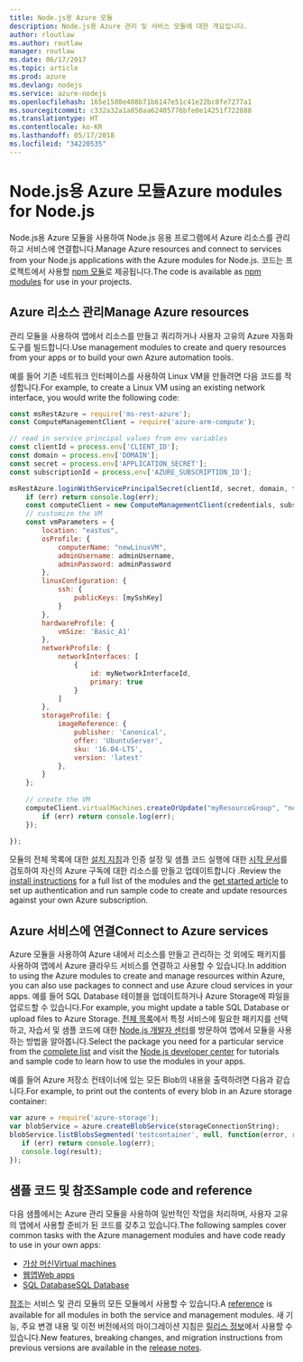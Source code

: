 ```yaml
---
title: Node.js용 Azure 모듈
description: Node.js용 Azure 관리 및 서비스 모듈에 대한 개요입니다.
author: rloutlaw
ms.author: routlaw
manager: routlaw
ms.date: 06/17/2017
ms.topic: article
ms.prod: azure
ms.devlang: nodejs
ms.service: azure-nodejs
ms.openlocfilehash: 165e1580e408b71b6147e51c41e22bc8fe7277a1
ms.sourcegitcommit: c332a32a1a850aa62405776bfe0e14251f722888
ms.translationtype: HT
ms.contentlocale: ko-KR
ms.lasthandoff: 05/17/2018
ms.locfileid: "34220535"
---
```

# <a name="azure-modules-for-nodejs"></a><span data-ttu-id="c2b7c-103">Node.js용 Azure 모듈</span><span class="sxs-lookup"><span data-stu-id="c2b7c-103">Azure modules for Node.js</span></span>

<span data-ttu-id="c2b7c-104">Node.js용 Azure 모듈을 사용하여 Node.js 응용 프로그램에서 Azure 리소스를 관리하고 서비스에 연결합니다.</span><span class="sxs-lookup"><span data-stu-id="c2b7c-104">Manage Azure resources and connect to services from your Node.js applications with the Azure modules for Node.js.</span></span> <span data-ttu-id="c2b7c-105">코드는 프로젝트에서 사용할 [npm 모듈](node-sdk-azure-install.md)로 제공됩니다.</span><span class="sxs-lookup"><span data-stu-id="c2b7c-105">The code is available as [npm modules](node-sdk-azure-install.md) for use in your projects.</span></span> 

## <a name="manage-azure-resources"></a><span data-ttu-id="c2b7c-106">Azure 리소스 관리</span><span class="sxs-lookup"><span data-stu-id="c2b7c-106">Manage Azure resources</span></span>

<span data-ttu-id="c2b7c-107">관리 모듈을 사용하여 앱에서 리소스를 만들고 쿼리하거나 사용자 고유의 Azure 자동화 도구를 빌드합니다.</span><span class="sxs-lookup"><span data-stu-id="c2b7c-107">Use management modules to create and query resources from your apps or to build your own Azure automation tools.</span></span> 

<span data-ttu-id="c2b7c-108">예를 들어 기존 네트워크 인터페이스를 사용하여 Linux VM을 만들려면 다음 코드를 작성합니다.</span><span class="sxs-lookup"><span data-stu-id="c2b7c-108">For example, to create a Linux VM using an existing network interface, you would write the following code:</span></span>

```javascript
const msRestAzure = require('ms-rest-azure');
const ComputeManagementClient = require('azure-arm-compute');

// read in service principal values from env variables
const clientId = process.env['CLIENT_ID'];
const domain = process.env['DOMAIN'];
const secret = process.env['APPLICATION_SECRET'];
const subscriptionId = process.env['AZURE_SUBSCRIPTION_ID'];

msRestAzure.loginWithServicePrincipalSecret(clientId, secret, domain, function (err, credentials, subscriptions) {
    if (err) return console.log(err);
    const computeClient = new ComputeManagementClient(credentials, subscriptionId);
    // customize the VM 
    const vmParameters = {
        location: "eastus",
        osProfile: {
            computerName: "newLinuxVM",
            adminUsername: adminUsername,
            adminPassword: adminPassword
        },
        linuxConfiguration: {
            ssh: {
                publicKeys: [mySshKey]
            }
        },
        hardwareProfile: {
            vmSize: 'Basic_A1'
        },
        networkProfile: {
            networkInterfaces: [
                {
                    id: myNetworkInterfaceId,
                    primary: true
                }
            ]
        },
        storageProfile: {
            imageReference: {
                publisher: 'Canonical',
                offer: 'UbuntuServer',
                sku: '16.04-LTS',
                version: 'latest'
            },
        }
    };
 
    // create the VM
    computeClient.virtualMachines.createOrUpdate("myResourceGroup", "newLinuxVM", vmParameters, function (err, data) {
        if (err) return console.log(err);
    });

});
```

<span data-ttu-id="c2b7c-109">모듈의 전체 목록에 대한 [설치 지침](node-sdk-azure-install.md)과 인증 설정 및 샘플 코드 실행에 대한 [시작 문서](node-sdk-azure-get-started.md)를 검토하여 자신의 Azure 구독에 대한 리소스를 만들고 업데이트합니다 .</span><span class="sxs-lookup"><span data-stu-id="c2b7c-109">Review the [install instructions](node-sdk-azure-install.md) for a full list of the modules and the [get started article](node-sdk-azure-get-started.md) to set up authentication and run sample code to create and update resources against your own Azure subscription.</span></span> 

## <a name="connect-to-azure-services"></a><span data-ttu-id="c2b7c-110">Azure 서비스에 연결</span><span class="sxs-lookup"><span data-stu-id="c2b7c-110">Connect to Azure services</span></span>

<span data-ttu-id="c2b7c-111">Azure 모듈을 사용하여 Azure 내에서 리소스를 만들고 관리하는 것 외에도 패키지를 사용하여 앱에서 Azure 클라우드 서비스를 연결하고 사용할 수 있습니다.</span><span class="sxs-lookup"><span data-stu-id="c2b7c-111">In addition to using the Azure modules to create and manage resources within Azure, you can also use packages to connect and use Azure cloud services in your apps.</span></span> <span data-ttu-id="c2b7c-112">예를 들어 SQL Database 테이블을 업데이트하거나 Azure Storage에 파일을 업로드할 수 있습니다.</span><span class="sxs-lookup"><span data-stu-id="c2b7c-112">For example, you might update a table SQL Database or upload files to Azure Storage.</span></span> <span data-ttu-id="c2b7c-113">[전체 목록](node-sdk-azure-install.md)에서 특정 서비스에 필요한 패키지를 선택하고, 자습서 및 샘플 코드에 대한 [Node.js 개발자 센터](https://azure.microsoft.com/develop/nodejs/)를 방문하여 앱에서 모듈을 사용하는 방법을 알아봅니다.</span><span class="sxs-lookup"><span data-stu-id="c2b7c-113">Select the package you need for a particular service from the [complete list](node-sdk-azure-install.md) and visit the [Node.js developer center](https://azure.microsoft.com/develop/nodejs/) for tutorials and sample code to learn how to use the modules in your apps.</span></span>

<span data-ttu-id="c2b7c-114">예를 들어 Azure 저장소 컨테이너에 있는 모든 Blob의 내용을 출력하려면 다음과 같습니다.</span><span class="sxs-lookup"><span data-stu-id="c2b7c-114">For example, to print out the contents of every blob in an Azure storage container:</span></span>

```javascript
var azure = require('azure-storage');
var blobService = azure.createBlobService(storageConnectionString);
blobService.listBlobsSegmented('testcontainer', null, function(error, result, response) {
   if (err) return console.log(err);
   console.log(result);
});
```

## <a name="sample-code-and-reference"></a><span data-ttu-id="c2b7c-115">샘플 코드 및 참조</span><span class="sxs-lookup"><span data-stu-id="c2b7c-115">Sample code and reference</span></span>

<span data-ttu-id="c2b7c-116">다음 샘플에서는 Azure 관리 모듈을 사용하여 일반적인 작업을 처리하며, 사용자 고유의 앱에서 사용할 준비가 된 코드를 갖추고 있습니다.</span><span class="sxs-lookup"><span data-stu-id="c2b7c-116">The following samples cover common tasks with the Azure management modules and have code ready to use in your own apps:</span></span>

- [<span data-ttu-id="c2b7c-117">가상 머신</span><span class="sxs-lookup"><span data-stu-id="c2b7c-117">Virtual machines</span></span>](node-samples-services-compute.md)
- [<span data-ttu-id="c2b7c-118">웹앱</span><span class="sxs-lookup"><span data-stu-id="c2b7c-118">Web apps</span></span>](node-samples-services-web-and-mobile.md)
- [<span data-ttu-id="c2b7c-119">SQL Database</span><span class="sxs-lookup"><span data-stu-id="c2b7c-119">SQL Database</span></span>](node-samples-services-database.md)
   
<span data-ttu-id="c2b7c-120">[참조](https://docs.microsoft.com/javascript/api)는 서비스 및 관리 모듈의 모든 모듈에서 사용할 수 있습니다.</span><span class="sxs-lookup"><span data-stu-id="c2b7c-120">A [reference](https://docs.microsoft.com/javascript/api) is available for all modules in both the service and management modules.</span></span> <span data-ttu-id="c2b7c-121">새 기능, 주요 변경 내용 및 이전 버전에서의 마이그레이션 지침은 [릴리스 정보](https://github.com/Azure/azure-sdk-for-node/releases)에서 사용할 수 있습니다.</span><span class="sxs-lookup"><span data-stu-id="c2b7c-121">New features, breaking changes, and migration instructions from previous versions are available in the [release notes](https://github.com/Azure/azure-sdk-for-node/releases).</span></span>